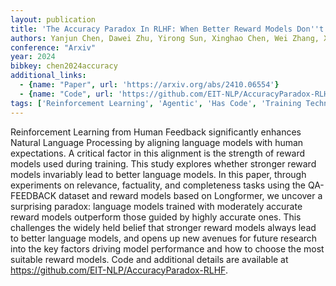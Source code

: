 ```yaml
---
layout: publication
title: 'The Accuracy Paradox In RLHF: When Better Reward Models Don''t Yield Better Language Models'
authors: Yanjun Chen, Dawei Zhu, Yirong Sun, Xinghao Chen, Wei Zhang, Xiaoyu Shen
conference: "Arxiv"
year: 2024
bibkey: chen2024accuracy
additional_links:
  - {name: "Paper", url: 'https://arxiv.org/abs/2410.06554'}
  - {name: "Code", url: 'https://github.com/EIT-NLP/AccuracyParadox-RLHF'}
tags: ['Reinforcement Learning', 'Agentic', 'Has Code', 'Training Techniques']
---
```

Reinforcement Learning from Human Feedback significantly enhances Natural
Language Processing by aligning language models with human expectations. A
critical factor in this alignment is the strength of reward models used during
training. This study explores whether stronger reward models invariably lead to
better language models. In this paper, through experiments on relevance,
factuality, and completeness tasks using the QA-FEEDBACK dataset and reward
models based on Longformer, we uncover a surprising paradox: language models
trained with moderately accurate reward models outperform those guided by
highly accurate ones. This challenges the widely held belief that stronger
reward models always lead to better language models, and opens up new avenues
for future research into the key factors driving model performance and how to
choose the most suitable reward models. Code and additional details are
available at https://github.com/EIT-NLP/AccuracyParadox-RLHF.
